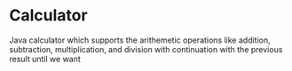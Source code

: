 # Calculator
 Java calculator which  supports the arithemetic operations like addition, subtraction, multiplication, and division with continuation with the previous result  until we want
